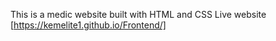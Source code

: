 This is a medic website built with HTML and CSS
Live website [https://kemelite1.github.io/Frontend/]
